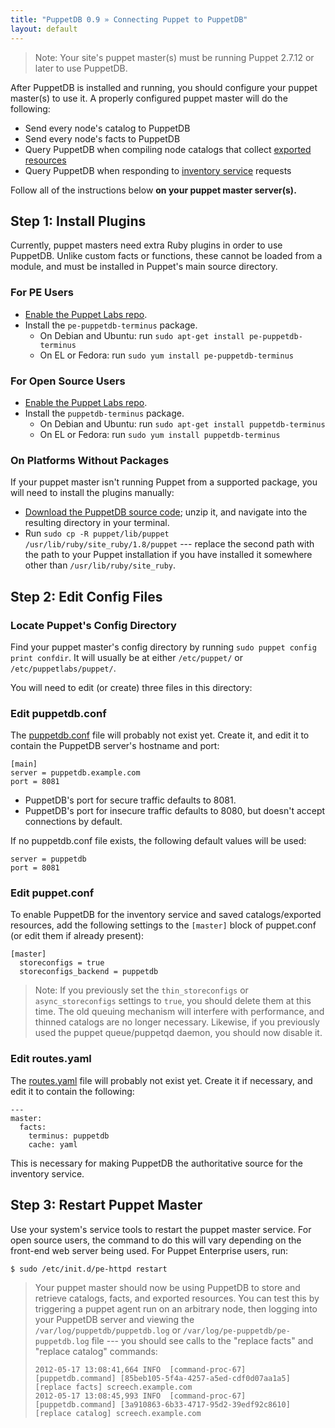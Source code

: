 ```yaml
---
title: "PuppetDB 0.9 » Connecting Puppet to PuppetDB"
layout: default
---
```


[puppetdb_download]: http://downloads.puppetlabs.com/puppetdb
[puppetdb_conf]: /guides/configuring.html#puppetdbconf
[routes_yaml]: /guides/configuring.html#routesyaml

> Note: Your site's puppet master(s) must be running Puppet 2.7.12 or later to use PuppetDB.

After PuppetDB is installed and running, you should configure your puppet master(s) to use it. A properly configured puppet master will do the following: 

* Send every node's catalog to PuppetDB
* Send every node's facts to PuppetDB 
* Query PuppetDB when compiling node catalogs that collect [exported resources](/guides/exported_resources.html)
* Query PuppetDB when responding to [inventory service](/guides/inventory_service.html) requests

Follow all of the instructions below **on your puppet master server(s).**

## Step 1: Install Plugins

Currently, puppet masters need extra Ruby plugins in order to use PuppetDB. Unlike custom facts or functions, these cannot be loaded from a module, and must be installed in Puppet's main source directory. 

### For PE Users

* [Enable the Puppet Labs repo](/guides/puppetlabs_package_repositories.html#puppet-enterprise-repositories).
* Install the `pe-puppetdb-terminus` package. 
    * On Debian and Ubuntu: run `sudo apt-get install pe-puppetdb-terminus`
    * On EL or Fedora: run `sudo yum install pe-puppetdb-terminus`


### For Open Source Users

* [Enable the Puppet Labs repo](/guides/puppetlabs_package_repositories.html#open-source-repositories).
* Install the `puppetdb-terminus` package. 
    * On Debian and Ubuntu: run `sudo apt-get install puppetdb-terminus`
    * On EL or Fedora: run `sudo yum install puppetdb-terminus`

### On Platforms Without Packages

If your puppet master isn't running Puppet from a supported package, you will need to install the plugins manually:

* [Download the PuppetDB source code][puppetdb_download]; unzip it, and navigate into the resulting directory in your terminal.
* Run `sudo cp -R puppet/lib/puppet /usr/lib/ruby/site_ruby/1.8/puppet` --- replace the second path with the path to your Puppet installation if you have installed it somewhere other than `/usr/lib/ruby/site_ruby`.

## Step 2: Edit Config Files

### Locate Puppet's Config Directory

Find your puppet master's config directory by running `sudo puppet config print confdir`. It will usually be at either `/etc/puppet/` or `/etc/puppetlabs/puppet/`. 

You will need to edit (or create) three files in this directory:

### Edit puppetdb.conf

The [puppetdb.conf][puppetdb_conf] file will probably not exist yet. Create it, and edit it to contain the PuppetDB server's hostname and port:

    [main]
    server = puppetdb.example.com
    port = 8081

* PuppetDB's port for secure traffic defaults to 8081.
* PuppetDB's port for insecure traffic defaults to 8080, but doesn't accept connections by default. 

If no puppetdb.conf file exists, the following default values will be used:

    server = puppetdb
    port = 8081

### Edit puppet.conf

To enable PuppetDB for the inventory service and saved catalogs/exported resources, add the following settings to the `[master]` block of puppet.conf (or edit them if already present):

    [master]
      storeconfigs = true
      storeconfigs_backend = puppetdb

> Note: If you previously set the `thin_storeconfigs` or `async_storeconfigs` settings to `true`, you should delete them at this time. The old queuing mechanism will interfere with performance, and thinned catalogs are no longer necessary. Likewise, if you previously used the puppet queue/puppetqd daemon, you should now disable it. 

### Edit routes.yaml

The [routes.yaml][routes_yaml] file will probably not exist yet. Create it if necessary, and edit it to contain the following: 

    ---
    master:
      facts:
        terminus: puppetdb
        cache: yaml

This is necessary for making PuppetDB the authoritative source for the inventory service.

## Step 3: Restart Puppet Master

Use your system's service tools to restart the puppet master service. For open source users, the command to do this will vary depending on the front-end web server being used. For Puppet Enterprise users, run:

    $ sudo /etc/init.d/pe-httpd restart

> Your puppet master should now be using PuppetDB to store and retrieve catalogs, facts, and exported resources. You can test this by triggering a puppet agent run on an arbitrary node, then logging into your PuppetDB server and viewing the `/var/log/puppetdb/puppetdb.log` or `/var/log/pe-puppetdb/pe-puppetdb.log` file --- you should see calls to the "replace facts" and "replace catalog" commands:
>
>     2012-05-17 13:08:41,664 INFO  [command-proc-67] [puppetdb.command] [85beb105-5f4a-4257-a5ed-cdf0d07aa1a5] [replace facts] screech.example.com
>     2012-05-17 13:08:45,993 INFO  [command-proc-67] [puppetdb.command] [3a910863-6b33-4717-95d2-39edf92c8610] [replace catalog] screech.example.com
